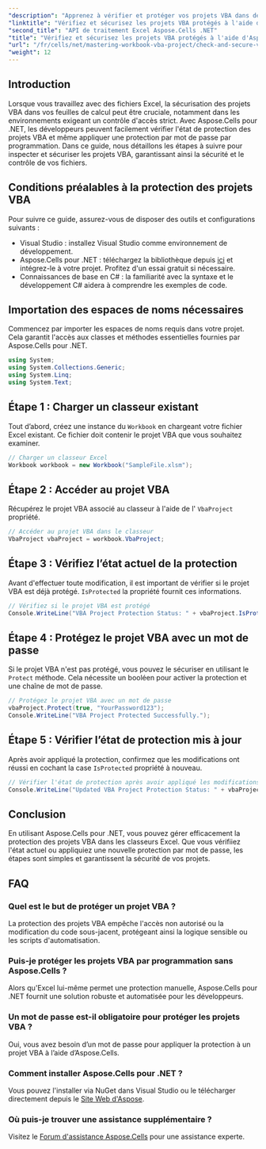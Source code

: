 ```yaml
---
"description": "Apprenez à vérifier et protéger vos projets VBA dans des fichiers Excel par programmation avec Aspose.Cells pour .NET. Guide étape par étape avec exemples de code complets inclus."
"linktitle": "Vérifiez et sécurisez les projets VBA protégés à l'aide d'Aspose.Cells"
"second_title": "API de traitement Excel Aspose.Cells .NET"
"title": "Vérifiez et sécurisez les projets VBA protégés à l'aide d'Aspose.Cells"
"url": "/fr/cells/net/mastering-workbook-vba-project/check-and-secure-vba-projects-is-protected/"
"weight": 12
---
```


## Introduction

Lorsque vous travaillez avec des fichiers Excel, la sécurisation des projets VBA dans vos feuilles de calcul peut être cruciale, notamment dans les environnements exigeant un contrôle d'accès strict. Avec Aspose.Cells pour .NET, les développeurs peuvent facilement vérifier l'état de protection des projets VBA et même appliquer une protection par mot de passe par programmation. Dans ce guide, nous détaillons les étapes à suivre pour inspecter et sécuriser les projets VBA, garantissant ainsi la sécurité et le contrôle de vos fichiers.

## Conditions préalables à la protection des projets VBA

Pour suivre ce guide, assurez-vous de disposer des outils et configurations suivants :

- Visual Studio : installez Visual Studio comme environnement de développement.
- Aspose.Cells pour .NET : téléchargez la bibliothèque depuis [ici](https://releases.aspose.com/cells/net/) et intégrez-le à votre projet. Profitez d'un essai gratuit si nécessaire.
- Connaissances de base en C# : la familiarité avec la syntaxe et le développement C# aidera à comprendre les exemples de code.

## Importation des espaces de noms nécessaires

Commencez par importer les espaces de noms requis dans votre projet. Cela garantit l'accès aux classes et méthodes essentielles fournies par Aspose.Cells pour .NET.

```csharp
using System;
using System.Collections.Generic;
using System.Linq;
using System.Text;
```

## Étape 1 : Charger un classeur existant

Tout d’abord, créez une instance du `Workbook` en chargeant votre fichier Excel existant. Ce fichier doit contenir le projet VBA que vous souhaitez examiner.

```csharp
// Charger un classeur Excel
Workbook workbook = new Workbook("SampleFile.xlsm");
```

## Étape 2 : Accéder au projet VBA

Récupérez le projet VBA associé au classeur à l'aide de l' `VbaProject` propriété.

```csharp
// Accéder au projet VBA dans le classeur
VbaProject vbaProject = workbook.VbaProject;
```

## Étape 3 : Vérifiez l’état actuel de la protection

Avant d'effectuer toute modification, il est important de vérifier si le projet VBA est déjà protégé. `IsProtected` la propriété fournit ces informations.

```csharp
// Vérifiez si le projet VBA est protégé
Console.WriteLine("VBA Project Protection Status: " + vbaProject.IsProtected);
```

## Étape 4 : Protégez le projet VBA avec un mot de passe

Si le projet VBA n'est pas protégé, vous pouvez le sécuriser en utilisant le `Protect` méthode. Cela nécessite un booléen pour activer la protection et une chaîne de mot de passe.

```csharp
// Protégez le projet VBA avec un mot de passe
vbaProject.Protect(true, "YourPassword123");
Console.WriteLine("VBA Project Protected Successfully.");
```

## Étape 5 : Vérifier l’état de protection mis à jour

Après avoir appliqué la protection, confirmez que les modifications ont réussi en cochant la case `IsProtected` propriété à nouveau.

```csharp
// Vérifier l'état de protection après avoir appliqué les modifications
Console.WriteLine("Updated VBA Project Protection Status: " + vbaProject.IsProtected);
```

## Conclusion

En utilisant Aspose.Cells pour .NET, vous pouvez gérer efficacement la protection des projets VBA dans les classeurs Excel. Que vous vérifiiez l'état actuel ou appliquiez une nouvelle protection par mot de passe, les étapes sont simples et garantissent la sécurité de vos projets.

## FAQ

### Quel est le but de protéger un projet VBA ?
La protection des projets VBA empêche l'accès non autorisé ou la modification du code sous-jacent, protégeant ainsi la logique sensible ou les scripts d'automatisation.

### Puis-je protéger les projets VBA par programmation sans Aspose.Cells ?
Alors qu'Excel lui-même permet une protection manuelle, Aspose.Cells pour .NET fournit une solution robuste et automatisée pour les développeurs.

### Un mot de passe est-il obligatoire pour protéger les projets VBA ?
Oui, vous avez besoin d’un mot de passe pour appliquer la protection à un projet VBA à l’aide d’Aspose.Cells.

### Comment installer Aspose.Cells pour .NET ?
Vous pouvez l'installer via NuGet dans Visual Studio ou le télécharger directement depuis le [Site Web d'Aspose](https://releases.aspose.com/cells/net/).

### Où puis-je trouver une assistance supplémentaire ?
Visitez le [Forum d'assistance Aspose.Cells](https://forum.aspose.com/c/cells/9) pour une assistance experte.